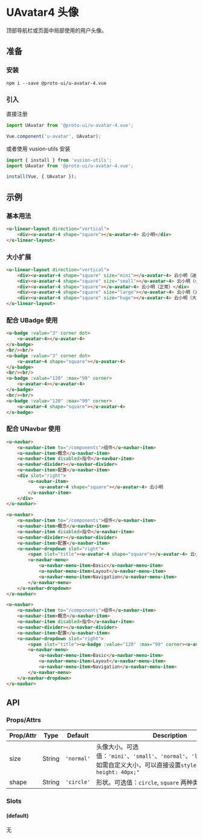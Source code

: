 # UAvatar4 头像

顶部导航栏或页面中局部使用的用户头像。

## 准备

### 安装

``` shell
npm i --save @proto-ui/u-avatar-4.vue
```

### 引入

直接注册

``` js
import UAvatar from '@proto-ui/u-avatar-4.vue';

Vue.component('u-avatar', UAvatar);
```

或者使用 vusion-utils 安装

``` js
import { install } from 'vusion-utils';
import UAvatar from '@proto-ui/u-avatar-4.vue';

install(Vue, { UAvatar });
```

## 示例
### 基本用法

``` html
<u-linear-layout direction="vertical">
    <div><u-avatar-4 shape="square"></u-avatar-4> 云小明</div>
</u-linear-layout>
```

### 大小扩展

``` html
<u-linear-layout direction="vertical">
    <div><u-avatar-4 shape="square" size="mini"></u-avatar-4> 云小明（迷你）</div>
    <div><u-avatar-4 shape="square" size="small"></u-avatar-4> 云小明（小）</div>
    <div><u-avatar-4 shape="square"></u-avatar-4> 云小明（正常）</div>
    <div><u-avatar-4 shape="square" size="large"></u-avatar-4> 云小明（大）</div>
    <div><u-avatar-4 shape="square" size="huge"></u-avatar-4> 云小明（大）</div>
</u-linear-layout>
```

### 配合 UBadge 使用

```html
<u-badge :value="3" corner dot>
    <u-avatar-4></u-avatar-4>
</u-badge>
<br/><br/>
<u-badge :value="3" corner dot>
    <u-avatar-4 shape="square"></u-avatar-4>
</u-badge>
<br/><br/>
<u-badge :value="120" :max="99" corner>
    <u-avatar-4></u-avatar-4>
</u-badge>
<br/><br/>
<u-badge :value="120" :max="99" corner>
    <u-avatar-4 shape="square"></u-avatar-4>
</u-badge>
```

### 配合 UNavbar 使用

``` html
<u-navbar>
    <u-navbar-item to="/components">组件</u-navbar-item>
    <u-navbar-item>概念</u-navbar-item>
    <u-navbar-item disabled>指令</u-navbar-item>
    <u-navbar-divider></u-navbar-divider>
    <u-navbar-item>配置</u-navbar-item>
    <div slot="right">
        <u-navbar-item>
            <u-avatar-4 shape="square"></u-avatar-4> 云小明
        </u-navbar-item>
    </div>
</u-navbar>
```

``` html
<u-navbar>
    <u-navbar-item to="/components">组件</u-navbar-item>
    <u-navbar-item>概念</u-navbar-item>
    <u-navbar-item disabled>指令</u-navbar-item>
    <u-navbar-divider></u-navbar-divider>
    <u-navbar-item>配置</u-navbar-item>
    <u-navbar-dropdown slot="right">
        <span slot="title"><u-avatar-4 shape="square"></u-avatar-4> 云小明</span>
        <u-navbar-menu>
            <u-navbar-menu-item>Basic</u-navbar-menu-item>
            <u-navbar-menu-item>Layout</u-navbar-menu-item>
            <u-navbar-menu-item>Navigation</u-navbar-menu-item>
        </u-navbar-menu>
    </u-navbar-dropdown>
</u-navbar>
```

``` html
<u-navbar>
    <u-navbar-item to="/components">组件</u-navbar-item>
    <u-navbar-item>概念</u-navbar-item>
    <u-navbar-item disabled>指令</u-navbar-item>
    <u-navbar-divider></u-navbar-divider>
    <u-navbar-item>配置</u-navbar-item>
    <u-navbar-dropdown slot="right">
        <span slot="title"><u-badge :value="120" :max="99" corner><u-avatar-4 shape="square"></u-avatar-4></u-badge> 云小明</span>
        <u-navbar-menu>
            <u-navbar-menu-item>Basic</u-navbar-menu-item>
            <u-navbar-menu-item>Layout</u-navbar-menu-item>
            <u-navbar-menu-item>Navigation</u-navbar-menu-item>
        </u-navbar-menu>
    </u-navbar-dropdown>
</u-navbar>
```

## API

### Props/Attrs

| Prop/Attr | Type | Default | Description |
| --------- | ---- | ------- | ----------- |
| size | String | `'normal'` | 头像大小。可选值：`'mini'`、`'small'`、`'normal'`、`'large'`、`'huge'`。如需自定义大小，可以直接设置`style="width: 40px; height: 40px;"` |
| shape | String | `'circle'` | 形状。可选值：`circle`, `square` 两种类型 |

### Slots

#### (default)

无
